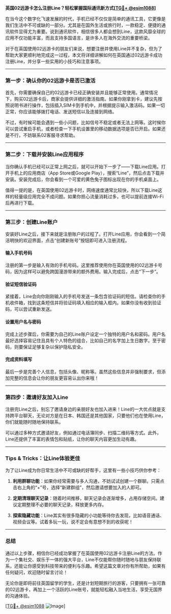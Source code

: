 **英国02远游卡怎么注册Line？轻松掌握国际通讯新方式[[TG💪+ @esim1088](https://t.me/s/esim1088)]**

在当今这个数字化飞速发展的时代，手机已经不仅仅是简单的通讯工具，它更像是我们生活中不可或缺的一部分。尤其是在国外生活或旅行时，一款稳定、便捷的通讯软件显得尤为重要。说到通讯软件，相信很多人都会想到Line，这款风靡全球的应用不仅功能丰富，而且支持多国语言，是许多人在海外交流的重要桥梁。

对于在英国使用02远游卡的朋友们来说，想要注册并使用Line并不复杂，但为了帮助大家更顺利地完成这一过程，本文将详细讲解如何在英国通过02远游卡成功注册Line，并分享一些实用的小技巧和注意事项。

---

### **第一步：确认你的02远游卡是否已激活**

首先，你需要确保自己的02远游卡已经正确安装并且能够正常使用。通常情况下，购买02远游卡后，商家会提供详细的激活指南。如果你刚拿到卡，建议先按照说明书进行操作，包括插入SIM卡到手机中，并根据提示输入激活码。如果一切正常，你应该能够拨打电话、发送短信以及连接到网络。

不过，有时候可能会遇到一些小问题，比如信号不稳定或者无法上网等。这时候你可以尝试重启手机，或者检查一下手机设置里的移动数据选项是否已开启。如果还是不行，不妨联系02客服寻求帮助。

---

### **第二步：下载并安装Line应用程序**

当你确认手机已经可以正常上网之后，就可以开始下一步了——下载Line应用。打开手机上的应用商店（App Store或Google Play），搜索“Line”，然后点击下载并安装。安装完成后，你会看到一个可爱的黄色兔子图标出现在你的手机桌面上。

值得一提的是，在英国使用02远游卡时，网络速度通常比较快，所以下载Line这样的轻量级应用完全不成问题。如果你担心流量消耗过多，也可以提前连接Wi-Fi后再进行下载。

---

### **第三步：创建Line账户**

安装好Line之后，接下来就是注册账户的过程了。打开Line应用，你会看到一个简洁明快的欢迎界面，点击“创建新账号”按钮即可进入注册流程。

#### 输入手机号码
注册的第一步是输入有效的手机号码。这里推荐使用你在英国使用的02远游卡号码，因为这样可以避免跨国漫游带来的额外费用。输入完成后，点击“下一步”。

#### 验证短信验证码
紧接着，Line会向你刚刚输入的手机号发送一条包含验证码的短信。请检查你的手机收件箱，找到这条短信并将验证码填入相应的输入框内。如果你没有收到验证码，可以尝试重新发送。

#### 设置用户名与密码
完成上述步骤后，你需要为自己的Line账户设定一个独特的用户名和密码。用户名最好选择容易记住且具有个人特色的组合，比如自己的名字加上生日数字。至于密码，则要保证足够复杂以保护隐私安全。

#### 完成资料填写
最后一步是完善个人信息，包括头像、昵称等。虽然这些信息并非强制要求，但添加完整的信息会让你的朋友更容易认出你来哦！

---

### **第四步：邀请好友加入Line**

注册完Line之后，别忘了邀请身边的亲朋好友也加入进来！Line的一大优点就是支持跨平台聊天，无论对方是在日本、韩国还是其他国家，只要他们也在使用Line，你们就能随时随地保持联系。

可以通过多种方式邀请好友，例如通过电话簿同步、扫描二维码等方式。此外，Line还提供了丰富的表情包和贴纸，让你的聊天内容更加生动有趣。

---

### **Tips & Tricks：让Line体验更佳**

为了让Line成为你日常生活中不可或缺的好帮手，这里有一些小技巧供你参考：

1. **利用群聊功能**：如果你经常需要与多人沟通，不妨试试创建一个群聊。只需点击右上角的“+”号，选择“新建群组”，然后邀请想要加入的人即可。
   
2. **定期清理聊天记录**：随着时间推移，聊天记录会逐渐增多，占用存储空间。建议定期整理不必要的聊天记录，释放更多内存。

3. **探索隐藏功能**：Line其实有很多隐藏的小功能等待你去发现，比如语音通话、视频会议等。试着多玩一玩，说不定会有意想不到的收获呢！

---

### **总结**

通过以上步骤，相信你已经成功掌握了在英国使用02远游卡注册Line的方法。作为一个集社交、娱乐于一体的强大平台，Line不仅能帮你随时随地与朋友保持联系，还能让你感受到科技带来的便利与乐趣。希望这篇文章对你有所帮助，如果有任何疑问，欢迎随时留言讨论！

无论你是即将前往英国留学的学生，还是计划短期旅行的游客，只要拥有一张可靠的02远游卡，再加上一个活跃的Line账号，就能轻松融入当地生活，享受无国界的沟通体验。

[[TG💪+ @esim1088](https://t.me/s/esim1088) ![Image](https://i.postimg.cc/4NQfJmqS/Snipaste-2025-05-13-00-14-12.png)]